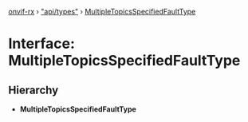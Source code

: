 [onvif-rx](../README.md) › ["api/types"](../modules/_api_types_.md) › [MultipleTopicsSpecifiedFaultType](_api_types_.multipletopicsspecifiedfaulttype.md)

# Interface: MultipleTopicsSpecifiedFaultType

## Hierarchy

* **MultipleTopicsSpecifiedFaultType**
